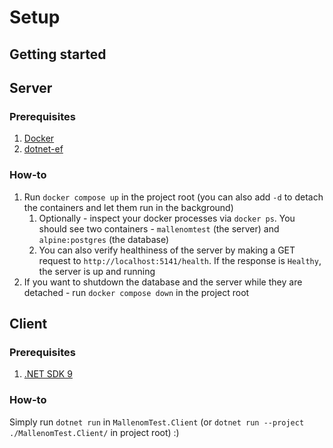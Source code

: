 # Setup

## Getting started

## Server

### Prerequisites

1. [Docker](https://www.docker.com/get-started/)
2. [dotnet-ef](https://learn.microsoft.com/en-us/ef/core/cli/dotnet#installing-the-tools)
### How-to

1. Run `docker compose up` in the project root (you can also add `-d` to detach the containers and let them run in the background)
   1. Optionally - inspect your docker processes via `docker ps`. You should see two containers - `mallenomtest` (the server) and `alpine:postgres` (the database)
   2. You can also verify healthiness of the server by making a GET request to `http://localhost:5141/health`. If the response is `Healthy`, the server is up and running
2. If you want to shutdown the database and the server while they are detached - run `docker compose down` in the project root

## Client

### Prerequisites

1. [.NET SDK 9](https://dotnet.microsoft.com/en-us/download)

### How-to

Simply run `dotnet run` in `MallenomTest.Client` (or `dotnet run --project ./MallenomTest.Client/` in project root) :)
